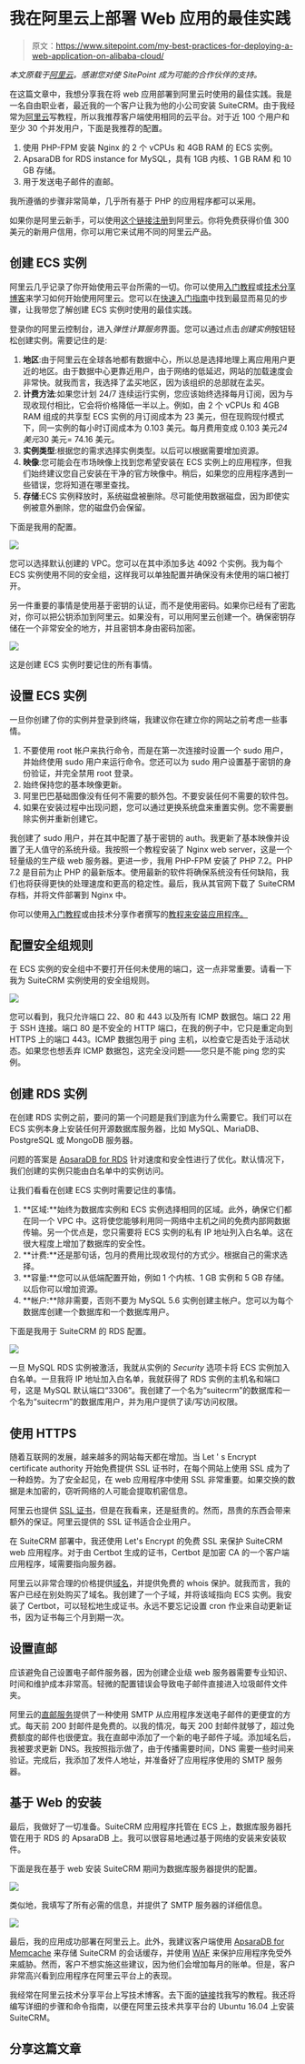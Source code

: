 # 我在阿里云上部署 Web 应用的最佳实践

> 原文：<https://www.sitepoint.com/my-best-practices-for-deploying-a-web-application-on-alibaba-cloud/>

*本文原载于[阿里云](https://www.alibabacloud.com/blog/my-best-practices-for-deploying-a-web-application-in-alibaba-cloud_593826)。感谢您对使 SitePoint 成为可能的合作伙伴的支持。*

在这篇文章中，我想分享我在将 web 应用部署到阿里云时使用的最佳实践。我是一名自由职业者，最近我的一个客户让我为他的小公司安装 SuiteCRM。由于我经常为[阿里云](https://int.alibabacloud.com/m/1000019652/)写教程，所以我推荐客户端使用相同的云平台。对于近 100 个用户和至少 30 个并发用户，下面是我推荐的配置。

1.  使用 PHP-FPM 安装 Nginx 的 2 个 vCPUs 和 4GB RAM 的 ECS 实例。
2.  ApsaraDB for RDS instance for MySQL，具有 1GB 内核、1 GB RAM 和 10 GB 存储。
3.  用于发送电子邮件的直邮。

我所遵循的步骤非常简单，几乎所有基于 PHP 的应用程序都可以采用。

如果你是阿里云新手，可以使用[这个链接注册](https://int.alibabacloud.com/m/1000019642/)到阿里云。你将免费获得价值 300 美元的新用户信用，你可以用它来试用不同的阿里云产品。

## 创建 ECS 实例

阿里云几乎记录了你开始使用云平台所需的一切。你可以使用[入门教程](https://int.alibabacloud.com/m/1000019643/)或[技术分享博客](https://int.alibabacloud.com/m/1000019644/)来学习如何开始使用阿里云。您可以在[快速入门指南](https://int.alibabacloud.com/m/1000019645/)中找到最显而易见的步骤，让我带您了解创建 ECS 实例时使用的最佳实践。

登录你的阿里云控制台，进入*弹性计算服务*界面。您可以通过点击*创建实例*按钮轻松创建实例。需要记住的是:

1.  **地区**:由于阿里云在全球各地都有数据中心，所以总是选择地理上离应用用户更近的地区。由于数据中心更靠近用户，由于网络的低延迟，网站的加载速度会非常快。就我而言，我选择了孟买地区，因为该组织的总部就在孟买。
2.  **计费方法**:如果您计划 24/7 连续运行实例，您应该始终选择每月订阅，因为与现收现付相比，它会将价格降低一半以上。例如，由 2 个 vCPUs 和 4GB RAM 组成的共享型 ECS 实例的月订阅成本为 23 美元，但在现购现付模式下，同一实例的每小时订阅成本为 0.103 美元。每月费用变成 0.103 美元*24 美元*30 美元= 74.16 美元。
3.  **实例类型**:根据您的需求选择实例类型。以后可以根据需要增加资源。
4.  **映像**:您可能会在市场映像上找到您希望安装在 ECS 实例上的应用程序，但我们始终建议您自己安装在干净的官方映像中。稍后，如果您的应用程序遇到一些错误，您将知道在哪里查找。
5.  **存储**:ECS 实例释放时，系统磁盘被删除。尽可能使用数据磁盘，因为即使实例被意外删除，您的磁盘仍会保留。

下面是我用的配置。

![](img/c038af01b75a615d59c416ba440d312b.png)

您可以选择默认创建的 VPC。您可以在其中添加多达 4092 个实例。我为每个 ECS 实例使用不同的安全组，这样我可以单独配置并确保没有未使用的端口被打开。

另一件重要的事情是使用基于密钥的认证，而不是使用密码。如果你已经有了密匙对，你可以把公钥添加到阿里云。如果没有，可以用阿里云创建一个。确保密钥存储在一个非常安全的地方，并且密钥本身由密码加密。

![](img/6fcb4c7bcd008f015a1f4008b436b423.png)

这是创建 ECS 实例时要记住的所有事情。

## 设置 ECS 实例

一旦你创建了你的实例并登录到终端，我建议你在建立你的网站之前考虑一些事情。

1.  不要使用 root 帐户来执行命令，而是在第一次连接时设置一个 sudo 用户，并始终使用 sudo 用户来运行命令。您还可以为 sudo 用户设置基于密钥的身份验证，并完全禁用 root 登录。
2.  始终保持您的基本映像更新。
3.  阿里巴巴基础图像没有任何不需要的额外包。不要安装任何不需要的软件包。
4.  如果在安装过程中出现问题，您可以通过更换系统盘来重置实例。您不需要删除实例并重新创建它。

我创建了 sudo 用户，并在其中配置了基于密钥的 auth。我更新了基本映像并设置了无人值守的系统升级。我按照一个教程安装了 Nginx web server，这是一个轻量级的生产级 web 服务器。更进一步，我用 PHP-FPM 安装了 PHP 7.2。PHP 7.2 是目前为止 PHP 的最新版本。使用最新的软件将确保系统没有任何缺陷，我们也将获得更快的处理速度和更高的稳定性。最后，我从其官网下载了 SuiteCRM 存档，并将文件部署到 Nginx 中。

你可以使用[入门教程](https://int.alibabacloud.com/m/1000019646/)或由技术分享作者撰写的[教程来安装应用程序。](https://int.alibabacloud.com/m/1000019644/)

## 配置安全组规则

在 ECS 实例的安全组中不要打开任何未使用的端口，这一点非常重要。请看一下我为 SuiteCRM 实例使用的安全组规则。

![](img/4f3db9b7368f0c73b13ff1f72eaafa2e.png)

您可以看到，我只允许端口 22、80 和 443 以及所有 ICMP 数据包。端口 22 用于 SSH 连接。端口 80 是不安全的 HTTP 端口，在我的例子中，它只是重定向到 HTTPS 上的端口 443。ICMP 数据包用于 ping 主机，以检查它是否处于活动状态。如果您也想丢弃 ICMP 数据包，这完全没问题——您只是不能 ping 您的实例。

## 创建 RDS 实例

在创建 RDS 实例之前，要问的第一个问题是我们到底为什么需要它。我们可以在 ECS 实例本身上安装任何开源数据库服务器，比如 MySQL、MariaDB、PostgreSQL 或 MongoDB 服务器。

问题的答案是 [ApsaraDB for RDS](https://int.alibabacloud.com/m/1000019647/) 针对速度和安全性进行了优化。默认情况下，我们创建的实例只能由白名单中的实例访问。

让我们看看在创建 ECS 实例时需要记住的事情。

1.  **区域:**始终为数据库实例和 ECS 实例选择相同的区域。此外，确保它们都在同一个 VPC 中。这将使您能够利用同一网络中主机之间的免费内部网数据传输。另一个优点是，您只需要将 ECS 实例的私有 IP 地址列入白名单。这在很大程度上增加了数据库的安全性。
2.  **计费:**还是那句话，包月的费用比现收现付的方式少。根据自己的需求选择。
3.  **容量:**您可以从低端配置开始，例如 1 个内核、1 GB 实例和 5 GB 存储。以后你可以增加资源。
4.  **帐户:**除非需要，否则不要为 MySQL 5.6 实例创建主帐户。您可以为每个数据库创建一个数据库和一个数据库用户。

下面是我用于 SuiteCRM 的 RDS 配置。

![](img/0ec1f6ef33bceedb097eecf325436ae4.png)

一旦 MySQL RDS 实例被激活，我就从实例的 *Security* 选项卡将 ECS 实例加入白名单。一旦我将 IP 地址加入白名单，我就获得了 RDS 实例的主机名和端口号，这是 MySQL 默认端口“3306”。我创建了一个名为“suitecrm”的数据库和一个名为“suitecrm”的数据库用户，并为用户提供了读/写访问权限。

## 使用 HTTPS

随着互联网的发展，越来越多的网站每天都在增加。当 Let ' s Encrypt certificate authority 开始免费提供 SSL 证书时，在每个网站上使用 SSL 成为了一种趋势。为了安全起见，在 web 应用程序中使用 SSL 非常重要。如果交换的数据是未加密的，窃听网络的人可能会提取机密信息。

阿里云也提供 [SSL 证书](https://int.alibabacloud.com/m/1000019648/)，但是在我看来，还是挺贵的。然而，昂贵的东西会带来额外的保证。阿里云提供的 SSL 证书适合企业用户。

在 SuiteCRM 部署中，我还使用 Let's Encrypt 的免费 SSL 来保护 SuiteCRM web 应用程序。对于由 Certbot 生成的证书，Certbot 是加密 CA 的一个客户端应用程序，域需要指向服务器。

阿里云以非常合理的价格提供[域名](https://int.alibabacloud.com/m/1000019649/)，并提供免费的 whois 保护。就我而言，我的客户已经在别处购买了域名。我创建了一个子域，并将该域指向 ECS 实例。我安装了 Certbot，可以轻松地生成证书。永远不要忘记设置 cron 作业来自动更新证书，因为证书每三个月到期一次。

## 设置直邮

应该避免自己设置电子邮件服务器，因为创建企业级 web 服务器需要专业知识、时间和维护成本非常高。轻微的配置错误会导致电子邮件直接进入垃圾邮件文件夹。

阿里云的[直邮服务](https://int.alibabacloud.com/m/1000019650/)提供了一种使用 SMTP 从应用程序发送电子邮件的更便宜的方式。每天前 200 封邮件是免费的。以我的情况，每天 200 封邮件就够了，超过免费额度的邮件也很便宜。我在直邮中添加了一个新的电子邮件子域。添加域名后，我被要求更新 DNS。我按照指示做了，由于传播需要时间，DNS 需要一些时间来验证。完成后，我添加了发件人地址，并准备好了应用程序使用的 SMTP 服务器。

## 基于 Web 的安装

最后，我做好了一切准备。SuiteCRM 应用程序托管在 ECS 上，数据库服务器托管在用于 RDS 的 ApsaraDB 上。我可以很容易地通过基于网络的安装来安装软件。

下面是我在基于 web 安装 SuiteCRM 期间为数据库服务器提供的配置。

![](img/29853476341dccb8c1788f8215830be2.png)

类似地，我填写了所有必需的信息，并提供了 SMTP 服务器的详细信息。

![](img/18ec680c6a8b29ab57c3280bf9ae4fdd.png)

最后，我的应用成功部署在阿里云上。此外，我建议客户端使用 [ApsaraDB for Memcache](https://int.alibabacloud.com/m/1000019651/) 来存储 SuiteCRM 的会话缓存，并使用 [WAF](https://int.alibabacloud.com/m/1000019653/) 来保护应用程序免受外来威胁。然而，客户不想实施这些建议，因为他们会增加每月的账单。但是，客户非常高兴看到应用程序在阿里云平台上的表现。

我经常在阿里云技术分享平台上写技术博客。去下面的[链接](https://int.alibabacloud.com/m/1000019654/)找我写的教程。我还将编写详细的步骤和命令指南，以便在阿里云技术共享平台的 Ubuntu 16.04 上安装 SuiteCRM。

## 分享这篇文章
